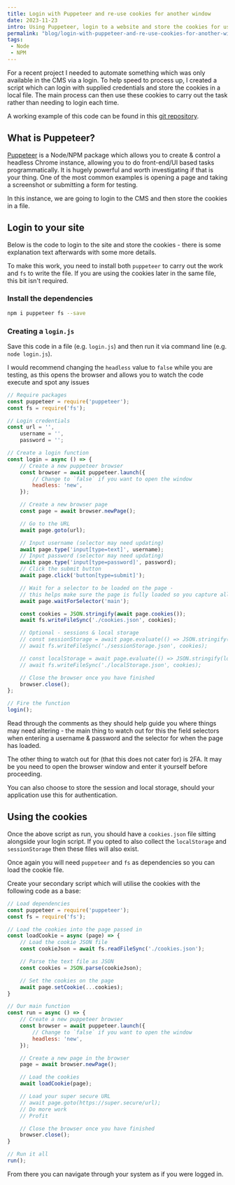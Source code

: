 ```yaml
---
title: Login with Puppeteer and re-use cookies for another window
date: 2023-11-23
intro: Using Puppeteer, login to a website and store the cookies for use with another session or script
permalink: "blog/login-with-puppeteer-and-re-use-cookies-for-another-window/"
tags:
 - Node
 - NPM
---
```


For a recent project I needed to automate something which was only available in the CMS via a login. To help speed to process up, I created a script which can login with supplied credentials and store the cookies in a local file. The main process can then use these cookies to carry out the task rather than needing to login each time.

A working example of this code can be found in this [git repository](https://github.com/liquidlight/puppeteer-typo3-translations).

## What is Puppeteer?

[Puppeteer](https://pptr.dev/) is a Node/NPM package which allows you to create & control a headless Chrome instance, allowing you to do front-end/UI based tasks programmatically. It is hugely powerful and worth investigating if that is your thing. One of the most common examples is opening a page and taking a screenshot or submitting a form for testing.

In this instance, we are going to login to the CMS and then store the cookies in a file.

## Login to your site

Below is the code to login to the site and store the cookies - there is some explanation text afterwards with some more details.

To make this work, you need to install both `puppeteer` to carry out the work and `fs` to write the file. If you are using the cookies later in the same file, this bit isn't required.

### Install the dependencies

```bash
npm i puppeteer fs --save
```

### Creating a `login.js`

Save this code in a file (e.g. `login.js`) and then run it via command line (e.g. `node login.js`).

<div class="info">I would recommend changing the <code>headless</code> value to <code>false</code> while you are testing, as this opens the browser and allows you to watch the code execute and spot any issues</div>

```js
// Require packages
const puppeteer = require('puppeteer');
const fs = require('fs');

// Login credentials
const url = '',
	username = '',
	password = '';

// Create a login function
const login = async () => {
	// Create a new puppeteer browser
	const browser = await puppeteer.launch({
		// Change to `false` if you want to open the window
		headless: 'new',
	});

	// Create a new browser page
	const page = await browser.newPage();

	// Go to the URL
	await page.goto(url);

	// Input username (selector may need updating)
	await page.type('input[type=text]', username);
	// Input password (selector may need updating)
	await page.type('input[type=password]', password);
	// Click the submit button
	await page.click('button[type=submit]');

	// Wait for a selector to be loaded on the page -
	// this helps make sure the page is fully loaded so you capture all the cookies
	await page.waitForSelector('main');

	const cookies = JSON.stringify(await page.cookies());
	await fs.writeFileSync('./cookies.json', cookies);

	// Optional - sessions & local storage
	// const sessionStorage = await page.evaluate(() => JSON.stringify(sessionStorage));
	// await fs.writeFileSync('./sessionStorage.json', cookies);

	// const localStorage = await page.evaluate(() => JSON.stringify(localStorage));
	// await fs.writeFileSync('./localStorage.json', cookies);

	// Close the browser once you have finished
	browser.close();
};

// Fire the function
login();
```

Read through the comments as they should help guide you where things may need altering - the main thing to watch out for this the field selectors when entering a username & password and the selector for when the page has loaded.

The other thing to watch out for (that this does not cater for) is 2FA. It may be you need to open the browser window and enter it yourself before proceeding.

You can also choose to store the session and local storage, should your application use this for authentication.

## Using the cookies

Once the above script as run, you should have a `cookies.json` file sitting alongside your login script. If you opted to also collect the `localStorage` and `sessionStorage` then these files will also exist.

Once again you will need `puppeteer` and `fs` as dependencies so you can load the cookie file.

Create your secondary script which will utilise the cookies with the following code as a base:

```js
// Load dependencies
const puppeteer = require('puppeteer');
const fs = require('fs');

// Load the cookies into the page passed in
const loadCookie = async (page) => {
	// Load the cookie JSON file
	const cookieJson = await fs.readFileSync('./cookies.json');

	// Parse the text file as JSON
	const cookies = JSON.parse(cookieJson);

	// Set the cookies on the page
	await page.setCookie(...cookies);
}

// Our main function
const run = async () => {
	// Create a new puppeteer browser
	const browser = await puppeteer.launch({
		// Change to `false` if you want to open the window
		headless: 'new',
	});

	// Create a new page in the browser
	page = await browser.newPage();

	// Load the cookies
	await loadCookie(page);

	// Load your super secure URL
	// await page.goto(https://super.secure/url);
	// Do more work
	// Profit

	// Close the browser once you have finished
	browser.close();
}

// Run it all
run();
```

From there you can navigate through your system as if you were logged in.
